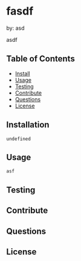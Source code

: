 # fasdf

by: asd

asdf

## Table of Contents
* [Install](#Install)
* [Usage](#Usage)
* [Testing](#Testing)
* [Contribute](#Contribute)
* [Questions](#Questions)
* [License](#license)

## Installation

```
undefined
```

## Usage

```
asf
```

## Testing

## Contribute

## Questions

## License




